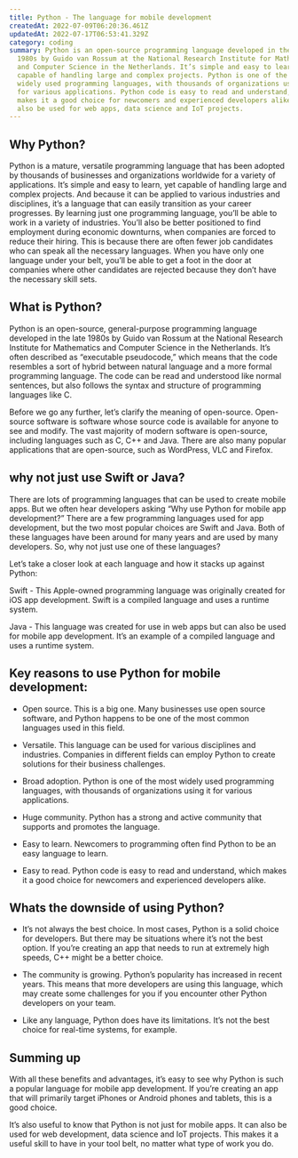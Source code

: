 ```yaml
---
title: Python - The language for mobile development
createdAt: 2022-07-09T06:20:36.461Z
updatedAt: 2022-07-17T06:53:41.329Z
category: coding
summary: Python is an open-source programming language developed in the late
  1980s by Guido van Rossum at the National Research Institute for Mathematics
  and Computer Science in the Netherlands. It’s simple and easy to learn, yet
  capable of handling large and complex projects. Python is one of the most
  widely used programming languages, with thousands of organizations using it
  for various applications. Python code is easy to read and understand, which
  makes it a good choice for newcomers and experienced developers alike. It can
  also be used for web apps, data science and IoT projects.
---
```


## Why Python?

Python is a mature, versatile programming language that has been adopted by thousands of businesses and organizations worldwide for a variety of applications.
It’s simple and easy to learn, yet capable of handling large and complex projects. And because it can be applied to various industries and disciplines, it’s a language that can easily transition as your career progresses.
By learning just one programming language, you’ll be able to work in a variety of industries. You’ll also be better positioned to find employment during economic downturns, when companies are forced to reduce their hiring.
This is because there are often fewer job candidates who can speak all the necessary languages.
When you have only one language under your belt, you’ll be able to get a foot in the door at companies where other candidates are rejected because they don’t have the necessary skill sets.

## What is Python?

Python is an open-source, general-purpose programming language developed in the late 1980s by Guido van Rossum at the National Research Institute for Mathematics and Computer Science in the Netherlands. It’s often described as “executable pseudocode,” which means that the code resembles a sort of hybrid between natural language and a more formal programming language. The code can be read and understood like normal sentences, but also follows the syntax and structure of programming languages like C.

Before we go any further, let’s clarify the meaning of open-source. Open-source software is software whose source code is available for anyone to see and modify. The vast majority of modern software is open-source, including languages such as C, C++ and Java. There are also many popular applications that are open-source, such as WordPress, VLC and Firefox.

## why not just use Swift or Java?

There are lots of programming languages that can be used to create mobile apps. But we often hear developers asking “Why use Python for mobile app development?” There are a few programming languages used for app development, but the two most popular choices are Swift and Java. Both of these languages have been around for many years and are used by many developers. So, why not just use one of these languages?

Let’s take a closer look at each language and how it stacks up against Python:

Swift - This Apple-owned programming language was originally created for iOS app development. Swift is a compiled language and uses a runtime system.

Java - This language was created for use in web apps but can also be used for mobile app development. It’s an example of a compiled language and uses a runtime system.

## Key reasons to use Python for mobile development:

- Open source. This is a big one. Many businesses use open source software, and Python happens to be one of the most common languages used in this field.

- Versatile. This language can be used for various disciplines and industries. Companies in different fields can employ Python to create solutions for their business challenges.

- Broad adoption. Python is one of the most widely used programming languages, with thousands of organizations using it for various applications.

- Huge community. Python has a strong and active community that supports and promotes the language.

- Easy to learn. Newcomers to programming often find Python to be an easy language to learn.

- Easy to read. Python code is easy to read and understand, which makes it a good choice for newcomers and experienced developers alike.

## Whats the downside of using Python?

- It’s not always the best choice. In most cases, Python is a solid choice for developers. But there may be situations where it’s not the best option. If you’re creating an app that needs to run at extremely high speeds, C++ might be a better choice.

- The community is growing. Python’s popularity has increased in recent years. This means that more developers are using this language, which may create some challenges for you if you encounter other Python developers on your team.

- Like any language, Python does have its limitations. It’s not the best choice for real-time systems, for example.

## Summing up

With all these benefits and advantages, it’s easy to see why Python is such a popular language for mobile app development. If you’re creating an app that will primarily target iPhones or Android phones and tablets, this is a good choice.

It’s also useful to know that Python is not just for mobile apps. It can also be used for web development, data science and IoT projects. This makes it a useful skill to have in your tool belt, no matter what type of work you do.
